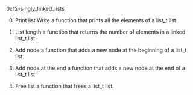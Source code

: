 0x12-singly_linked_lists


0. Print list 
Write a function that prints all the elements of a list_t list.

1. List length 
a function that returns the number of elements in a linked list_t list.

2. Add node 
a function that adds a new node at the beginning of a list_t list.

3. Add node at the end 
 a function that adds a new node at the end of a list_t list.

4. Free list 
a function that frees a list_t list.
